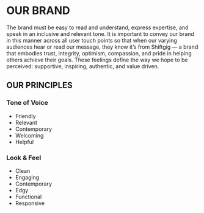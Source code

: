 # OUR BRAND

The brand must be easy to read and understand, express expertise, and speak in an inclusive and relevant tone. It is important to convey our brand in this manner across all user touch points  so that when our varying audiences hear or read our message, they know it’s from Shiftgig — a brand that embodies trust, integrity, optimism, compassion, and pride in helping others achieve their goals. These feelings define the way we hope to be perceived: supportive, inspiring, authentic, and value driven.

## OUR PRINCIPLES

### Tone of Voice
* Friendly
* Relevant
* Contemporary
* Welcoming
* Helpful

### Look & Feel
* Clean
* Engaging
* Contemporary
* Edgy
* Functional
* Responsive
